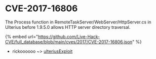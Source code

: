 # CVE-2017-16806

The Process function in RemoteTaskServer/WebServer/HttpServer.cs in Ulterius before 1.9.5.0 allows HTTP server directory traversal.

{% embed url="https://github.com/Live-Hack-CVE/full_database/blob/main/cves/2017/CVE-2017-16806.json" %}


* rickoooooo ~> [ulteriusExploit](https://zeste.alice-snow.ru/2017/database/cve-2017-16806/ulteriusexploit-rickoooooo)